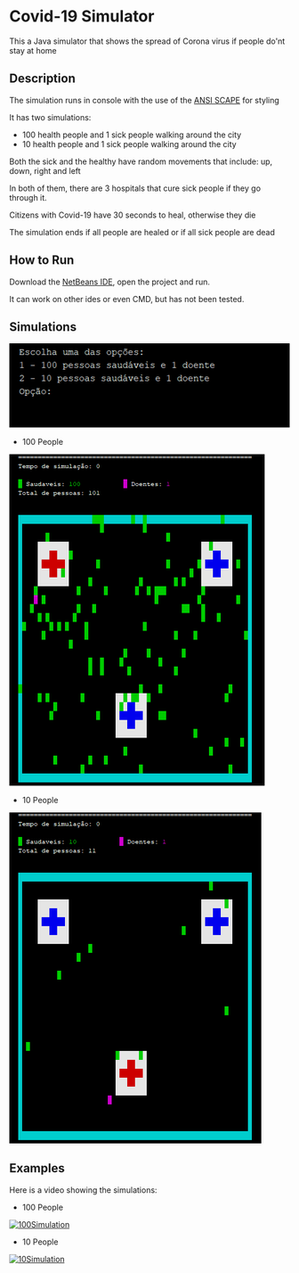 # Covid-19 Simulator
This a Java simulator that shows the spread of Corona virus if people do'nt stay at home

## Description
The simulation runs in console with the use of the [ANSI SCAPE](https://pt.wikipedia.org/wiki/Código_escape_ANSI) for styling

It has two simulations:
* 100 health people and 1 sick people walking around the city
* 10 health people and 1 sick people walking around the city

Both the sick and the healthy have random movements that include: up, down, right and left

In both of them, there are 3 hospitals that cure sick people if they go through it.

Citizens with Covid-19 have 30 seconds to heal, otherwise they die

The simulation ends if all people are healed or if all sick people are dead

## How to Run
Download the [NetBeans IDE](https://netbeans.org/downloads/8.2/rc/?pagelang=pt_BR), open the project and run.

It can work on other ides or even CMD, but has not been tested.

## Simulations

![UI](Images/UI.PNG)

* 100 People

![100](Images/100.PNG)

* 10 People

![10](Images/10.PNG)

## Examples

Here is a video showing the simulations:

* 100 People

[![100Simulation](https://img.youtube.com/vi/PNjIiIobBvk/0.jpg)](https://www.youtube.com/watch?v=PNjIiIobBvk&feature=youtu.be)

* 10 People

[![10Simulation](https://img.youtube.com/vi/e8rw4CBLdZk/0.jpg)](https://www.youtube.com/watch?v=e8rw4CBLdZk&feature=youtu.be)

